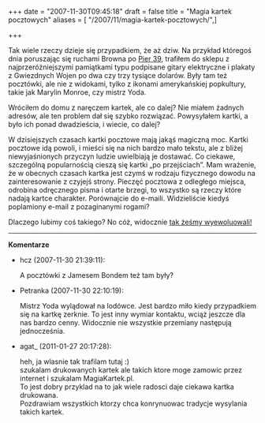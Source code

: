 +++
date = "2007-11-30T09:45:18"
draft = false
title = "Magia kartek pocztowych"
aliases = [ "/2007/11/magia-kartek-pocztowych/",]

+++

Tak wiele rzeczy dzieje się przypadkiem, że aż dziw. Na przykład któregoś dnia
poruszając się ruchami Browna po [Pier
39](http://en.wikipedia.org/wiki/Pier_39), trafiłem do sklepu
z najprzeróżniejszymi pamiątkami typu podpisane gitary elektryczne i plakaty
z Gwiezdnych Wojen po dwa czy trzy tysiące dolarów. Były tam też pocztówki, ale
nie z widokami, tylko z ikonami amerykańskiej popkultury, takie jak Marylin
Monroe, czy mistrz Yoda.

Wróciłem do domu z naręczem kartek, ale co dalej? Nie miałem żadnych adresów,
ale ten problem dał się szybko rozwiązać. Powysyłałem kartki, a było ich ponad
dwadzieścia, i wiecie, co dalej?

W dzisiejszych czasach kartki pocztowe mają jakąś magiczną moc. Kartki pocztowe
idą powoli, i mieści się na nich bardzo mało tekstu, ale z bliżej
niewyjaśnionych przyczyn ludzie uwielbiają je dostawać. Co ciekawe, szczególną
popularnością cieszą się kartki „po przejściach”. Mam wrażenie, że w obecnych
czasach kartka jest czymś w rodzaju fizycznego dowodu na zainteresowanie
z czyjejś strony. Pieczęć pocztowa z odległego miejsca, odrobina odręcznego
pisma i otarte brzegi, to wszystko są rzeczy które nadają kartce charakter.
Porównajcie do e-maili. Widzieliście kiedyś poplamiony e-mail z pozaginanymi
rogami?

Dlaczego lubimy coś takiego? No cóż, widocznie [tak żeśmy
wyewoluowali!](http://www.tinyrevolution.com/mt/archives/001900.html)

----
**Komentarze**

* hcz (2007-11-30 21:39:11): <p>A pocztówki z Jamesem Bondem też tam były?</p>
* Petranka (2007-11-30 22:10:19): <p>Mistrz Yoda wylądował na lodówce. Jest
  bardzo miło kiedy przypadkiem się na kartkę zerknie. To jest inny wymiar
  kontaktu, wciąż jeszcze dla nas bardzo cenny. Widocznie nie wszystkie
  przemiany następują jednocześnia.</p>
* agat_ (2011-01-27 20:17:28): <p>heh, ja wlasnie tak trafilam tutaj :)<br />
  szukalam drukowanych kartek ale takich ktore moge zamowic przez internet i
  szukalam MagiaKartek.pl.<br /> To jest dobry przyklad na to jak wiele radosci
  daje ciekawa kartka drukowana.<br /> Pozdrawiam wszystkich ktorzy chca
  konrynuowac tradycje wysylania takich kartek.</p>

